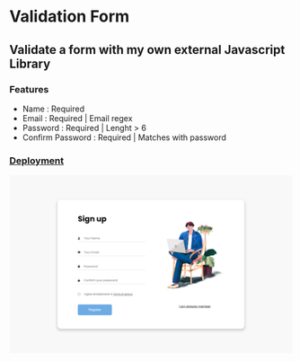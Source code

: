 # Validation Form
## Validate a form with **my own external Javascript Library**
### Features
- Name : Required
- Email : Required | Email regex
- Password : Required | Lenght > 6
- Confirm Password : Required | Matches with password
### [Deployment](https://tobbiesfake.github.io/validation/)
<img src="assets/127.0.0.1_5500_validation-form_index.html.png">
